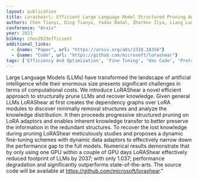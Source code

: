 ```yaml
---
layout: publication
title: Lorashear\: Efficient Large Language Model Structured Pruning And Knowledge Recovery
authors: Chen Tianyi, Ding Tianyu, Yadav Badal, Zharkov Ilya, Liang Luming
conference: "Arxiv"
year: 2023
bibkey: chen2023efficient
additional_links:
  - {name: "Paper", url: "https://arxiv.org/abs/2310.18356"}
  - {name: "Code", url: "https://github.com/microsoft/lorashear"}
tags: ['Efficiency And Optimization', 'Fine Tuning', 'Has Code', 'Pretraining Methods', 'Pruning', 'Training Techniques']
---
```

Large Language Models (LLMs) have transformed the landscape of artificial intelligence while their enormous size presents significant challenges in terms of computational costs. We introduce LoRAShear a novel efficient approach to structurally prune LLMs and recover knowledge. Given general LLMs LoRAShear at first creates the dependency graphs over LoRA modules to discover minimally removal structures and analyze the knowledge distribution. It then proceeds progressive structured pruning on LoRA adaptors and enables inherent knowledge transfer to better preserve the information in the redundant structures. To recover the lost knowledge during pruning LoRAShear meticulously studies and proposes a dynamic fine-tuning schemes with dynamic data adaptors to effectively narrow down the performance gap to the full models. Numerical results demonstrate that by only using one GPU within a couple of GPU days LoRAShear effectively reduced footprint of LLMs by 2037; with only 1.037; performance degradation and significantly outperforms state-of-the-arts. The source code will be available at https://github.com/microsoft/lorashear."
